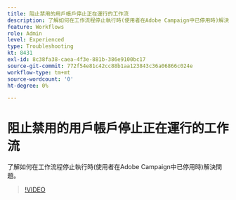 ```yaml
---
title: 阻止禁用的用戶帳戶停止正在運行的工作流
description: 了解如何在工作流程停止執行時(使用者在Adobe Campaign中已停用時)解決問題。
feature: Workflows
role: Admin
level: Experienced
type: Troubleshooting
kt: 8431
exl-id: 8c38fa38-caea-4f3e-881b-386e9100bc17
source-git-commit: 772f54e81c42cc88b1aa123843c36a06866c024e
workflow-type: tm+mt
source-wordcount: '0'
ht-degree: 0%

---
```


# 阻止禁用的用戶帳戶停止正在運行的工作流

了解如何在工作流程停止執行時(使用者在Adobe Campaign中已停用時)解決問題。


>[!VIDEO](https://video.tv.adobe.com/v/335988?quality=12)
